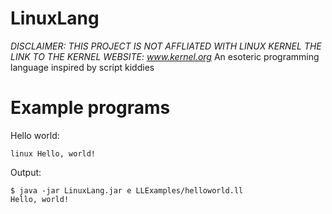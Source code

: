 # LinuxLang
*DISCLAIMER: THIS PROJECT IS NOT AFFLIATED WITH LINUX KERNEL THE LINK TO THE KERNEL WEBSITE: www.kernel.org*
An esoteric programming language inspired by script kiddies
# Example programs
Hello world:
```
linux Hello, world!
```
Output:
```
$ java -jar LinuxLang.jar e LLExamples/helloworld.ll 
Hello, world!
```
